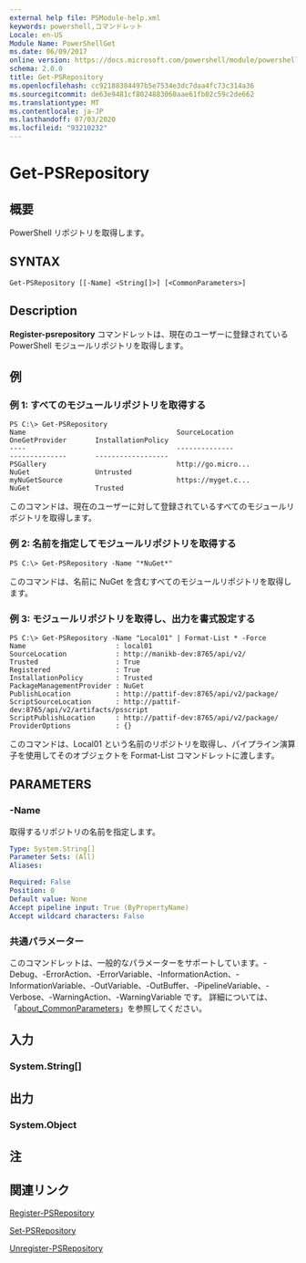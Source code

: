 ```yaml
---
external help file: PSModule-help.xml
keywords: powershell,コマンドレット
Locale: en-US
Module Name: PowerShellGet
ms.date: 06/09/2017
online version: https://docs.microsoft.com/powershell/module/powershellget/get-psrepository?view=powershell-7&WT.mc_id=ps-gethelp
schema: 2.0.0
title: Get-PSRepository
ms.openlocfilehash: cc92188384497b5e7534e3dc7daa4fc73c314a36
ms.sourcegitcommit: de63e9481cf8024883060aae61fb02c59c2de662
ms.translationtype: MT
ms.contentlocale: ja-JP
ms.lasthandoff: 07/03/2020
ms.locfileid: "93210232"
---
```

# Get-PSRepository

## 概要
PowerShell リポジトリを取得します。

## SYNTAX

```
Get-PSRepository [[-Name] <String[]>] [<CommonParameters>]
```

## Description

**Register-psrepository** コマンドレットは、現在のユーザーに登録されている PowerShell モジュールリポジトリを取得します。

## 例

### 例 1: すべてのモジュールリポジトリを取得する

```
PS C:\> Get-PSRepository
Name                                     SourceLocation                                     OneGetProvider       InstallationPolicy
----                                     --------------                                     --------------       ------------------
PSGallery                                http://go.micro...                                 NuGet                Untrusted
myNuGetSource                            https://myget.c...                                 NuGet                Trusted
```

このコマンドは、現在のユーザーに対して登録されているすべてのモジュールリポジトリを取得します。

### 例 2: 名前を指定してモジュールリポジトリを取得する

```
PS C:\> Get-PSRepository -Name "*NuGet*"
```

このコマンドは、名前に NuGet を含むすべてのモジュールリポジトリを取得します。

### 例 3: モジュールリポジトリを取得し、出力を書式設定する

```
PS C:\> Get-PSRepository -Name "Local01" | Format-List * -Force
Name                      : local01
SourceLocation            : http://manikb-dev:8765/api/v2/
Trusted                   : True
Registered                : True
InstallationPolicy        : Trusted
PackageManagementProvider : NuGet
PublishLocation           : http://pattif-dev:8765/api/v2/package/
ScriptSourceLocation      : http://pattif-dev:8765/api/v2/artifacts/psscript
ScriptPublishLocation     : http://pattif-dev:8765/api/v2/package/
ProviderOptions           : {}
```

このコマンドは、Local01 という名前のリポジトリを取得し、パイプライン演算子を使用してそのオブジェクトを Format-List コマンドレットに渡します。

## PARAMETERS

### -Name

取得するリポジトリの名前を指定します。

```yaml
Type: System.String[]
Parameter Sets: (All)
Aliases:

Required: False
Position: 0
Default value: None
Accept pipeline input: True (ByPropertyName)
Accept wildcard characters: False
```

### 共通パラメーター

このコマンドレットは、一般的なパラメーターをサポートしています。-Debug、-ErrorAction、-ErrorVariable、-InformationAction、-InformationVariable、-OutVariable、-OutBuffer、-PipelineVariable、-Verbose、-WarningAction、-WarningVariable です。 詳細については、「[about_CommonParameters](https://go.microsoft.com/fwlink/?LinkID=113216)」を参照してください。

## 入力

### System.String[]

## 出力

### System.Object

## 注

## 関連リンク

[Register-PSRepository](Register-PSRepository.md)

[Set-PSRepository](Set-PSRepository.md)

[Unregister-PSRepository](Unregister-PSRepository.md)
